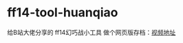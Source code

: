 # ff14-tool-huanqiao
给B站大佬分享的 ff14幻巧战小工具 做个网页版存档：[视频地址](https://www.bilibili.com/video/BV17e4y1u7uo/)
